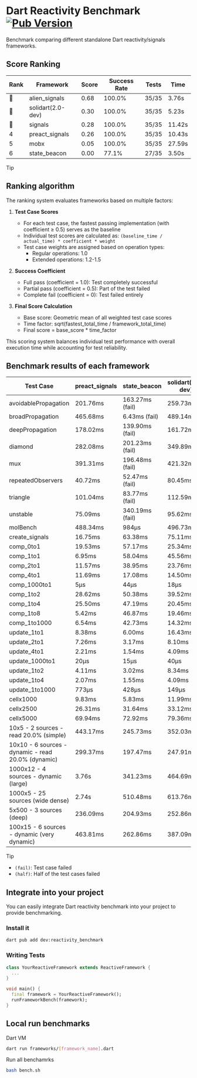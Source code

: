 # Dart Reactivity Benchmark [![Pub Version](https://img.shields.io/pub/v/reactivity_benchmark)](https://pub.dev/packages/reactivity_benchmark)

Benchmark comparing different standalone Dart reactivity/signals frameworks.

## Score Ranking

<!-- ranking start -->
| Rank | Framework | Score | Success Rate | Tests | Time |
|------|-----------|-------|--------------|-------|------|
| 🥇 | alien_signals | 0.68 | 100.0% | 35/35 | 3.76s |
| 🥈 | solidart(2.0-dev) | 0.30 | 100.0% | 35/35 | 5.23s |
| 🥉 | signals | 0.28 | 100.0% | 35/35 | 11.42s |
| 4 | preact_signals | 0.26 | 100.0% | 35/35 | 10.43s |
| 5 | mobx | 0.05 | 100.0% | 35/35 | 27.59s |
| 6 | state_beacon | 0.00 | 77.1% | 27/35 | 3.50s |

<!-- ranking end -->

> [!TIP]
> ## Ranking algorithm
>
> The ranking system evaluates frameworks based on multiple factors:
>
> 1. **Test Case Scores**
>    - For each test case, the fastest passing implementation (with coefficient ≥ 0.5) serves as the baseline
>    - Individual test scores are calculated as: `(baseline_time / actual_time) * coefficient * weight`
>    - Test case weights are assigned based on operation types:
>      - Regular operations: 1.0
>      - Extended operations: 1.2-1.5
>
> 2. **Success Coefficient**
>    - Full pass (coefficient = 1.0): Test completely successful
>    - Partial pass (coefficient = 0.5): Part of the test failed
>    - Complete fail (coefficient = 0): Test failed entirely
>
> 3. **Final Score Calculation**
>    - Base score: Geometric mean of all weighted test case scores
>    - Time factor: sqrt(fastest_total_time / framework_total_time)
>    - Final score = base_score * time_factor
>
> This scoring system balances individual test performance with overall execution time while accounting for test reliability.

## Benchmark results of each framework

<!-- test-case start -->
| Test Case | preact_signals | state_beacon | solidart(2.0-dev) | signals | alien_signals | mobx |
|---|---|---|---|---|---|---|
| avoidablePropagation | 201.76ms | 163.27ms (fail) | 259.73ms | 211.35ms | 201.33ms | 2.34s |
| broadPropagation | 465.68ms | 6.43ms (fail) | 489.14ms | 457.04ms | 362.14ms | 4.45s |
| deepPropagation | 178.02ms | 139.90ms (fail) | 161.72ms | 175.76ms | 129.43ms | 1.57s |
| diamond | 282.08ms | 201.23ms (fail) | 349.89ms | 289.50ms | 233.41ms | 2.42s |
| mux | 391.31ms | 196.48ms (fail) | 421.32ms | 410.21ms | 388.29ms | 1.84s |
| repeatedObservers | 40.72ms | 52.47ms (fail) | 80.45ms | 46.33ms | 43.85ms | 239.50ms |
| triangle | 101.04ms | 83.77ms (fail) | 112.59ms | 99.86ms | 85.25ms | 772.56ms |
| unstable | 75.09ms | 340.19ms (fail) | 95.62ms | 76.42ms | 60.40ms | 345.54ms |
| molBench | 488.34ms | 984μs | 496.73ms | 485.45ms | 489.40ms | 584.45ms |
| create_signals | 16.75ms | 63.38ms | 75.11ms | 25.01ms | 30.93ms | 68.49ms |
| comp_0to1 | 19.53ms | 57.17ms | 25.34ms | 10.62ms | 10.36ms | 27.73ms |
| comp_1to1 | 6.95ms | 58.04ms | 45.56ms | 28.59ms | 8.84ms | 42.00ms |
| comp_2to1 | 11.57ms | 38.95ms | 23.76ms | 9.00ms | 4.28ms | 22.87ms |
| comp_4to1 | 11.69ms | 17.08ms | 14.50ms | 1.95ms | 19.59ms | 15.98ms |
| comp_1000to1 | 5μs | 44μs | 18μs | 5μs | 3μs | 17μs |
| comp_1to2 | 28.62ms | 50.38ms | 39.52ms | 20.14ms | 12.25ms | 34.50ms |
| comp_1to4 | 25.50ms | 47.19ms | 20.45ms | 10.48ms | 7.04ms | 22.80ms |
| comp_1to8 | 5.42ms | 46.87ms | 19.46ms | 6.25ms | 6.46ms | 24.93ms |
| comp_1to1000 | 6.54ms | 42.73ms | 14.32ms | 4.33ms | 3.45ms | 16.37ms |
| update_1to1 | 8.38ms | 6.00ms | 16.43ms | 10.21ms | 10.03ms | 24.94ms |
| update_2to1 | 7.26ms | 3.17ms | 8.10ms | 4.60ms | 2.37ms | 12.06ms |
| update_4to1 | 2.21ms | 1.54ms | 4.09ms | 2.53ms | 2.52ms | 6.27ms |
| update_1000to1 | 20μs | 15μs | 40μs | 26μs | 21μs | 58μs |
| update_1to2 | 4.11ms | 3.02ms | 8.34ms | 4.56ms | 4.98ms | 12.20ms |
| update_1to4 | 2.07ms | 1.55ms | 4.09ms | 2.54ms | 2.44ms | 6.11ms |
| update_1to1000 | 773μs | 428μs | 149μs | 43μs | 49μs | 173μs |
| cellx1000 | 9.83ms | 5.83ms | 11.99ms | 9.63ms | 8.74ms | 72.56ms |
| cellx2500 | 26.31ms | 31.64ms | 33.12ms | 32.88ms | 19.33ms | 261.25ms |
| cellx5000 | 69.94ms | 72.92ms | 79.36ms | 63.58ms | 41.44ms | 552.92ms |
| 10x5 - 2 sources - read 20.0% (simple) | 443.17ms | 245.73ms | 352.03ms | 512.27ms | 240.15ms | 2.02s |
| 10x10 - 6 sources - dynamic - read 20.0% (dynamic) | 299.37ms | 197.47ms | 247.91ms | 280.38ms | 182.21ms | 1.56s |
| 1000x12 - 4 sources - dynamic (large) | 3.76s | 341.23ms | 464.69ms | 3.99s | 285.20ms | 1.92s |
| 1000x5 - 25 sources (wide dense) | 2.74s | 510.48ms | 613.76ms | 3.44s | 403.29ms | 3.44s |
| 5x500 - 3 sources (deep) | 236.09ms | 204.93ms | 252.86ms | 221.55ms | 192.67ms | 1.15s |
| 100x15 - 6 sources - dynamic (very dynamic) | 463.81ms | 262.86ms | 387.09ms | 481.78ms | 262.97ms | 1.72s |

<!-- test-case end -->

> [!TIP]
> - `(fail)`: Test case failed
> - `(half)`: Half of the test cases failed

## Integrate into your project

You can easily integrate Dart reactivity benchmark into your project to provide benchmarking.

### Install it

```bash
dart pub add dev:reactivity_benchmark
```

### Writing Tests

```dart
class YourReactiveFramework extends ReactiveFramework {
  ...
}

void main() {
  final framework = YourReactiveFramework();
  runFrameworkBench(framework);
}
```

## Local run benchmarks

Dart VM
```bash
dart run frameworks/[framework_name].dart
```

Run all benchamrks
```bash
bash bench.sh
```
